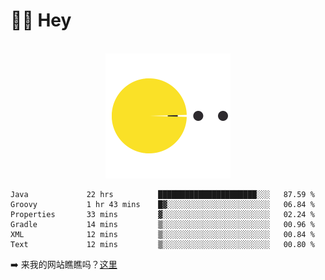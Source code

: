 
# 👋🏻 Hey
<div align="center">
	<br>
	<img src="https://raw.githubusercontent.com/Aniket965/Aniket965/master/pacman.svg?sanitize=true" width="200" height="200">
	<br>
</div>

<!--START_SECTION:waka-->

```text
Java             22 hrs          ██████████████████████░░░   87.59 %
Groovy           1 hr 43 mins    █▓░░░░░░░░░░░░░░░░░░░░░░░   06.84 %
Properties       33 mins         ▓░░░░░░░░░░░░░░░░░░░░░░░░   02.24 %
Gradle           14 mins         ▒░░░░░░░░░░░░░░░░░░░░░░░░   00.96 %
XML              12 mins         ▒░░░░░░░░░░░░░░░░░░░░░░░░   00.84 %
Text             12 mins         ▒░░░░░░░░░░░░░░░░░░░░░░░░   00.80 %
```

<!--END_SECTION:waka-->

 ➡️  来我的网站瞧瞧吗？[这里](https://www.shaolongfei.com)
